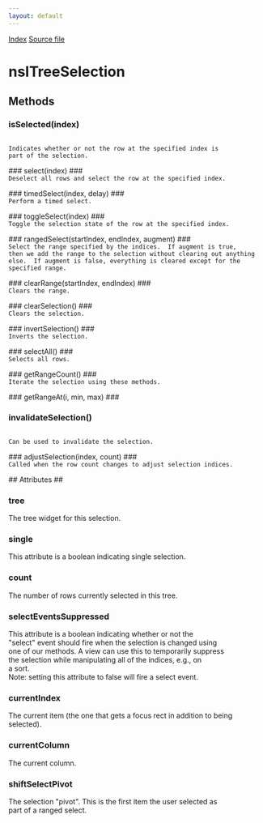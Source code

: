 ```yaml
---
layout: default
---
```

<div id='links'><a href="../index.html">Index</a>
<a href="http://dxr.mozilla.org/mozilla-central/source/layout/xul/tree/nsITreeSelection.idl">Source file</a>
</div>

# nsITreeSelection #

## Methods ##

### isSelected(index) ###
<code>  
Indicates whether or not the row at the specified index is  
part of the selection.  
  
</code>
### select(index) ###
<code>  
Deselect all rows and select the row at the specified index.   
  
</code>
### timedSelect(index, delay) ###
<code>  
Perform a timed select.  
  
</code>
### toggleSelect(index) ###
<code>  
Toggle the selection state of the row at the specified index.  
  
</code>
### rangedSelect(startIndex, endIndex, augment) ###
<code>  
Select the range specified by the indices.  If augment is true,  
then we add the range to the selection without clearing out anything  
else.  If augment is false, everything is cleared except for the specified range.  
  
</code>
### clearRange(startIndex, endIndex) ###
<code>  
Clears the range.  
  
</code>
### clearSelection() ###
<code>  
Clears the selection.  
  
</code>
### invertSelection() ###
<code>  
Inverts the selection.  
  
</code>
### selectAll() ###
<code>  
Selects all rows.  
  
</code>
### getRangeCount() ###
<code>  
Iterate the selection using these methods.  
  
</code>
### getRangeAt(i, min, max) ###

### invalidateSelection() ###
<code>  
Can be used to invalidate the selection.  
  
</code>
### adjustSelection(index, count) ###
<code>  
Called when the row count changes to adjust selection indices.  
  
</code>
## Attributes ##

### tree ###
  
The tree widget for this selection.  
  

### single ###
  
This attribute is a boolean indicating single selection.  
  

### count ###
  
The number of rows currently selected in this tree.  
  

### selectEventsSuppressed ###
  
This attribute is a boolean indicating whether or not the  
"select" event should fire when the selection is changed using  
one of our methods.  A view can use this to temporarily suppress  
the selection while manipulating all of the indices, e.g., on   
a sort.  
Note: setting this attribute to false will fire a select event.  
  

### currentIndex ###
  
The current item (the one that gets a focus rect in addition to being  
selected).  
  

### currentColumn ###
  
The current column.  
  

### shiftSelectPivot ###
  
The selection "pivot".  This is the first item the user selected as  
part of a ranged select.  
  
